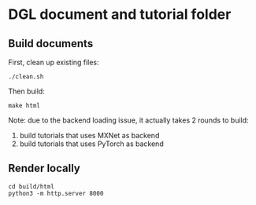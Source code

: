 DGL document and tutorial folder
================================

Build documents
---------------
First, clean up existing files:
```
./clean.sh
```

Then build:
```
make html
```

Note: due to the backend loading issue, it actually takes 2 rounds to build:
1. build tutorials that uses MXNet as backend
2. build tutorials that uses PyTorch as backend

Render locally
--------------
```
cd build/html
python3 -m http.server 8000
```
